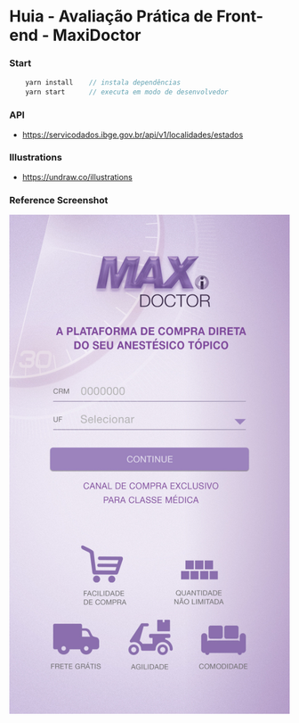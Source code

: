 # Huia - Avaliação Prática de Front-end - MaxiDoctor

### Start

```js
    yarn install    // instala dependências
    yarn start      // executa em modo de desenvolvedor
```

### API

- https://servicodados.ibge.gov.br/api/v1/localidades/estados

### Illustrations

- https://undraw.co/illustrations


### Reference Screenshot

![MaxiDoctor](/doc/ref.jpg)
